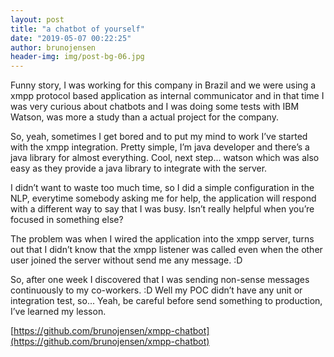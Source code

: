 ```yaml
---
layout: post
title: "a chatbot of yourself"
date: "2019-05-07 00:22:25"
author: brunojensen
header-img: img/post-bg-06.jpg
---
```

Funny story, I was working for this company in Brazil and we were using a xmpp protocol based application as internal communicator and in that time I was very curious about chatbots and I was doing some tests with IBM Watson, was more a study than a actual project for the company.

So, yeah, sometimes I get bored and to put my mind to work I’ve started with the xmpp integration. Pretty simple, I’m java developer and there’s a java library for almost everything. Cool, next step... watson which was also easy as they provide a java library to integrate with the server.

I didn’t want to waste too much time, so I did a simple configuration in the NLP, everytime somebody asking me for help, the application will respond with a different way to say that I was busy. Isn’t really helpful when you’re focused in something else?

The problem was when I wired the application into the xmpp server, turns out that I didn’t know that the xmpp listener was called even when the other user joined the server without send me any message. :D

So, after one week I discovered that I was sending non-sense messages continuously to my co-workers. :D
Well my POC didn’t have any unit or integration test, so... Yeah, be careful before send something to production, I’ve learned my lesson.

[https://github.com/brunojensen/xmpp-chatbot](https://github.com/brunojensen/xmpp-chatbot)
